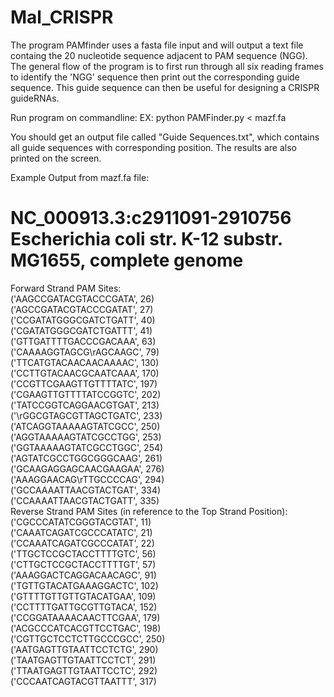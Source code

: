 # Mal_CRISPR
The program PAMfinder uses a fasta file input and will output a text file containg the 20 nucleotide sequence adjacent to PAM sequence (NGG).
The general flow of the program is to first run through all six reading frames to identify the 'NGG' sequence then print out the corresponding
guide sequence. This guide sequence can then be useful for designing a CRISPR guideRNAs.

Run program on commandline:
    EX: python PAMFinder.py < mazf.fa 
    
    
You should get an output file called "Guide Sequences.txt", which contains all guide sequences with corresponding position. The results
are also printed on the screen. 

Example Output from mazf.fa file:

# NC_000913.3:c2911091-2910756 Escherichia coli str. K-12 substr. MG1655, complete genome
Forward Strand PAM Sites:<br/>
('AAGCCGATACGTACCCGATA', 26)<br/>
('AGCCGATACGTACCCGATAT', 27)<br/>
('CCGATATGGGCGATCTGATT', 40)<br/>
('CGATATGGGCGATCTGATTT', 41)<br/>
('GTTGATTTTGACCCGACAAA', 63)<br/>
('CAAAAGGTAGCG\rAGCAAGC', 79)<br/>
('TTCATGTACAACAACAAAAC', 130)<br/>
('CCTTGTACAACGCAATCAAA', 170)<br/>
('CCGTTCGAAGTTGTTTTATC', 197)<br/>
('CGAAGTTGTTTTATCCGGTC', 202)<br/>
('TATCCGGTCAGGAACGTGAT', 213)<br/>
('\rGGCGTAGCGTTAGCTGATC', 233)<br/>
('ATCAGGTAAAAAGTATCGCC', 250)<br/>
('AGGTAAAAAGTATCGCCTGG', 253)<br/>
('GGTAAAAAGTATCGCCTGGC', 254)<br/>
('AGTATCGCCTGGCGGGCAAG', 261)<br/>
('GCAAGAGGAGCAACGAAGAA', 276)<br/>
('AAAGGAACAG\rTTGCCCCAG', 294)<br/>
('GCCAAAATTAACGTACTGAT', 334)<br/>
('CCAAAATTAACGTACTGATT', 335)<br/>
Reverse Strand PAM Sites (in reference to the Top Strand Position):<br/>
('CGCCCATATCGGGTACGTAT', 11)<br/>
('CAAATCAGATCGCCCATATC', 21)<br/>
('CCAAATCAGATCGCCCATAT', 22)<br/>
('TTGCTCCGCTACCTTTTGTC', 56)<br/>
('CTTGCTCCGCTACCTTTTGT', 57)<br/>
('AAAGGACTCAGGACAACAGC', 91)<br/>
('TGTTGTACATGAAAGGACTC', 102)<br/>
('GTTTTGTTGTTGTACATGAA', 109)<br/>
('CCTTTTGATTGCGTTGTACA', 152)<br/>
('CCGGATAAAACAACTTCGAA', 179)<br/>
('ACGCCCATCACGTTCCTGAC', 198)<br/>
('CGTTGCTCCTCTTGCCCGCC', 250)<br/>
('AATGAGTTGTAATTCCTCTG', 290)<br/>
('TAATGAGTTGTAATTCCTCT', 291)<br/>
('TTAATGAGTTGTAATTCCTC', 292)<br/>
('CCCAATCAGTACGTTAATTT', 317)<br/>

